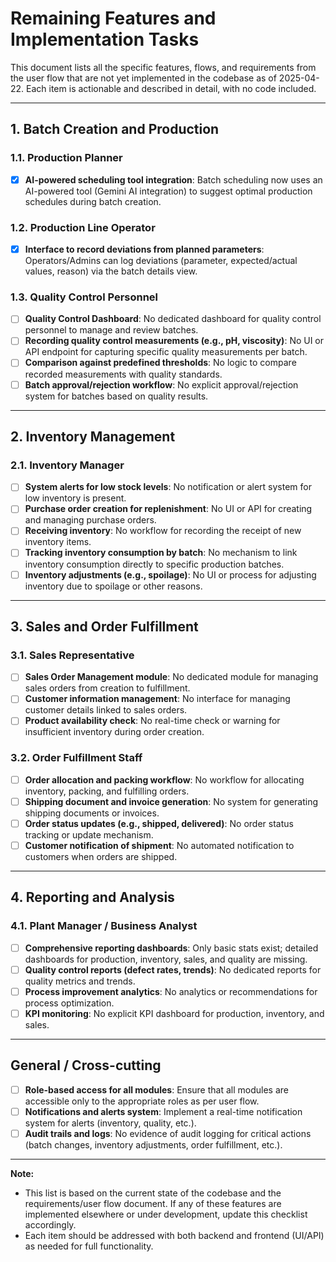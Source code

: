 # Remaining Features and Implementation Tasks

This document lists all the specific features, flows, and requirements from the user flow that are not yet implemented in the codebase as of 2025-04-22. Each item is actionable and described in detail, with no code included.

---

## 1. Batch Creation and Production
### 1.1. Production Planner
- [x] **AI-powered scheduling tool integration**: Batch scheduling now uses an AI-powered tool (Gemini AI integration) to suggest optimal production schedules during batch creation.

### 1.2. Production Line Operator
- [x] **Interface to record deviations from planned parameters**: Operators/Admins can log deviations (parameter, expected/actual values, reason) via the batch details view.

### 1.3. Quality Control Personnel
- [ ] **Quality Control Dashboard**: No dedicated dashboard for quality control personnel to manage and review batches.
- [ ] **Recording quality control measurements (e.g., pH, viscosity)**: No UI or API endpoint for capturing specific quality measurements per batch.
- [ ] **Comparison against predefined thresholds**: No logic to compare recorded measurements with quality standards.
- [ ] **Batch approval/rejection workflow**: No explicit approval/rejection system for batches based on quality results.

---

## 2. Inventory Management
### 2.1. Inventory Manager
- [ ] **System alerts for low stock levels**: No notification or alert system for low inventory is present.
- [ ] **Purchase order creation for replenishment**: No UI or API for creating and managing purchase orders.
- [ ] **Receiving inventory**: No workflow for recording the receipt of new inventory items.
- [ ] **Tracking inventory consumption by batch**: No mechanism to link inventory consumption directly to specific production batches.
- [ ] **Inventory adjustments (e.g., spoilage)**: No UI or process for adjusting inventory due to spoilage or other reasons.

---

## 3. Sales and Order Fulfillment
### 3.1. Sales Representative
- [ ] **Sales Order Management module**: No dedicated module for managing sales orders from creation to fulfillment.
- [ ] **Customer information management**: No interface for managing customer details linked to sales orders.
- [ ] **Product availability check**: No real-time check or warning for insufficient inventory during order creation.

### 3.2. Order Fulfillment Staff
- [ ] **Order allocation and packing workflow**: No workflow for allocating inventory, packing, and fulfilling orders.
- [ ] **Shipping document and invoice generation**: No system for generating shipping documents or invoices.
- [ ] **Order status updates (e.g., shipped, delivered)**: No order status tracking or update mechanism.
- [ ] **Customer notification of shipment**: No automated notification to customers when orders are shipped.

---

## 4. Reporting and Analysis
### 4.1. Plant Manager / Business Analyst
- [ ] **Comprehensive reporting dashboards**: Only basic stats exist; detailed dashboards for production, inventory, sales, and quality are missing.
- [ ] **Quality control reports (defect rates, trends)**: No dedicated reports for quality metrics and trends.
- [ ] **Process improvement analytics**: No analytics or recommendations for process optimization.
- [ ] **KPI monitoring**: No explicit KPI dashboard for production, inventory, and sales.

---

## General / Cross-cutting
- [ ] **Role-based access for all modules**: Ensure that all modules are accessible only to the appropriate roles as per user flow.
- [ ] **Notifications and alerts system**: Implement a real-time notification system for alerts (inventory, quality, etc.).
- [ ] **Audit trails and logs**: No evidence of audit logging for critical actions (batch changes, inventory adjustments, order fulfillment, etc.).

---

**Note:**
- This list is based on the current state of the codebase and the requirements/user flow document. If any of these features are implemented elsewhere or under development, update this checklist accordingly.
- Each item should be addressed with both backend and frontend (UI/API) as needed for full functionality.
